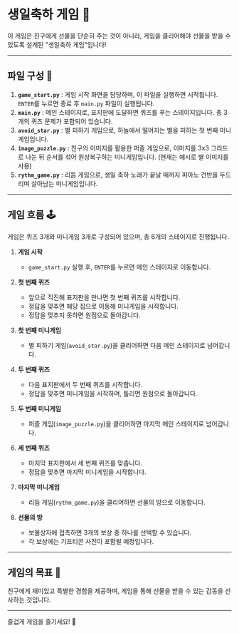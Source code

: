 # 생일축하 게임 🎉

이 게임은 친구에게 선물을 단순히 주는 것이 아니라, 게임을 클리어해야 선물을 받을 수 있도록 설계된 "생일축하 게임"입니다!

---

## 파일 구성 📂

1. **`game_start.py`** : 게임 시작 화면을 담당하며, 이 파일을 실행하면 시작됩니다. `ENTER`를 누르면 종료 후 `main.py` 파일이 실행됩니다.
2. **`main.py`** : 메인 스테이지로, 표지판에 도달하면 퀴즈를 푸는 스테이지입니다. 총 3개의 퀴즈 문제가 포함되어 있습니다.
3. **`avoid_star.py`** : 별 피하기 게임으로, 하늘에서 떨어지는 별을 피하는 첫 번째 미니게임입니다.
4. **`image_puzzle.py`** : 친구의 이미지를 활용한 퍼즐 게임으로, 이미지를 3x3 그리드로 나눈 뒤 순서를 섞어 원상복구하는 미니게임입니다. (현재는 예시로 별 이미지를 사용)
5. **`rythm_game.py`** : 리듬 게임으로, 생일 축하 노래가 끝날 때까지 피아노 건반을 두드리며 살아남는 미니게임입니다.

---

## 게임 흐름 🕹️

게임은 퀴즈 3개와 미니게임 3개로 구성되어 있으며, 총 6개의 스테이지로 진행됩니다.

1. **게임 시작**
   - `game_start.py` 실행 후, `ENTER`를 누르면 메인 스테이지로 이동합니다.

2. **첫 번째 퀴즈**
   - 앞으로 직진해 표지판을 만나면 첫 번째 퀴즈를 시작합니다.
   - 정답을 맞추면 해당 집으로 이동해 미니게임을 시작합니다.
   - 정답을 맞추지 못하면 원점으로 돌아갑니다.

3. **첫 번째 미니게임**
   - 별 피하기 게임(`avoid_star.py`)을 클리어하면 다음 메인 스테이지로 넘어갑니다.

4. **두 번째 퀴즈**
   - 다음 표지판에서 두 번째 퀴즈를 시작합니다.
   - 정답을 맞추면 미니게임을 시작하며, 틀리면 원점으로 돌아갑니다.

5. **두 번째 미니게임**
   - 퍼즐 게임(`image_puzzle.py`)을 클리어하면 마지막 메인 스테이지로 넘어갑니다.

6. **세 번째 퀴즈**
   - 마지막 표지판에서 세 번째 퀴즈를 맞춥니다.
   - 정답을 맞추면 마지막 미니게임을 시작합니다.

7. **마지막 미니게임**
   - 리듬 게임(`rythm_game.py`)을 클리어하면 선물의 방으로 이동합니다.

8. **선물의 방**
   - 보물상자에 접촉하면 3개의 보상 중 하나를 선택할 수 있습니다.
   - 각 보상에는 기프티콘 사진이 포함될 예정입니다.

---

## 게임의 목표 🎯

친구에게 재미있고 특별한 경험을 제공하며, 게임을 통해 선물을 받을 수 있는 감동을 선사하는 것입니다.

---

즐겁게 게임을 즐기세요! 🎁


